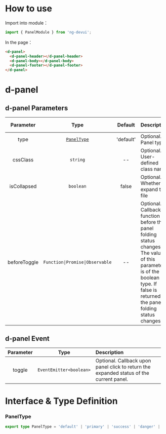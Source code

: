 # How to use

Import into module：

```ts
import { PanelModule } from 'ng-devui';
```

In the page：

```html
<d-panel>
  <d-panel-header></d-panel-header>
  <d-panel-body></d-panel-body>
  <d-panel-footer></d-panel-footer>
</d-panel>
```

# d-panel
## d-panel Parameters

|  Parameter   |              Type               |  Default  | Description                                                                                                                                                                      | Jump to Demo                                                                  |
| :----------: | :-----------------------------: | :-------: | :------------------------------------------------------------------------------------------------------------------------------------------------------------------------------- | ----------------------------------------------------------------------------- |
|     type     |            [`PanelType`](#paneltype)             | 'default' | Optional. Panel type                                                                                                                                                             | [Basic Usage](demo#basic-usage)                       |
|   cssClass   |            `string`             |    --     | Optional. User-defined class name                                                                                                                                                |
| isCollapsed  |            `boolean`            |   false   | Optional. Whether to expand the file                                                                                                                                             | [Basic Usage](demo#basic-usage)                       |
| beforeToggle | `Function\|Promise\|Observable` |    --     | Optional. Callback function before the panel folding status changes. The value of this parameter is of the boolean type. If false is returned, the panel folding status changes. | [Prevent Collapse Based on Conditions](demo#condition-change) |

## d-panel Event

| Parameter |          Type           | Description                                                                             |
| :-------: | :---------------------: | :-------------------------------------------------------------------------------------- |
|  toggle   | `EventEmitter<boolean>` | Optional. Callback upon panel click to return the expanded status of the current panel. |

# Interface & Type Definition

### PanelType
```ts
export type PanelType = 'default' | 'primary' | 'success' | 'danger' | 'warning' | 'info'; 
```